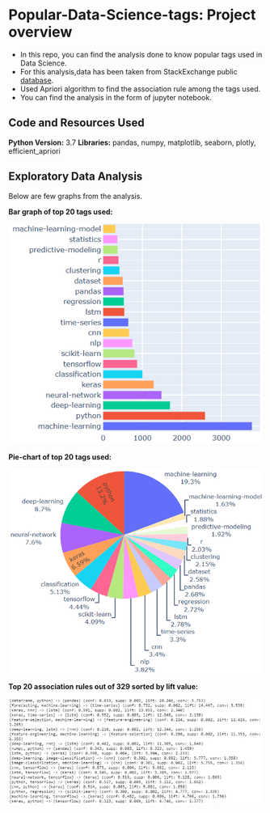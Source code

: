 # Popular-Data-Science-tags: Project overview

- In this repo, you can find the analysis done to know popular tags used in Data Science. 
- For this analysis,data has been taken from StackExchange public [database](https://data.stackexchange.com/datascience/query/new).
- Used Apriori algorithm to find the association rule among the tags used. 
- You can find the analysis in the form of jupyter notebook.



## Code and Resources Used
**Python Version:** 3.7
**Libraries:** pandas, numpy, matplotlib, seaborn, plotly, efficient_apriori


## Exploratory Data Analysis
Below are few graphs from the analysis.

**Bar graph of top 20 tags used:**

![alt text](https://github.com/Mattobad/Data-Analysis/blob/master/Popular-Data-Science-Tags/bargraph_tags_updated.PNG "Count of top 20 Data Science tags")
<br/>

**Pie-chart of top 20 tags used:**

![alt text](https://github.com/Mattobad/Data-Analysis/blob/master/Popular-Data-Science-Tags/pie_tags.PNG "Percentage of top 20 Data Science tags")
<br/>

**Top 20 association rules out of 329 sorted by lift value:**

![alt text](https://github.com/Mattobad/Data-Analysis/blob/master/Popular-Data-Science-Tags/association_rules.PNG "Top 20 rules out of 329 sorted by lift")
